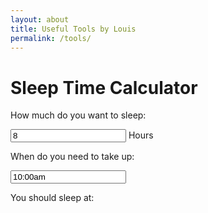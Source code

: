```yaml
---
layout: about
title: Useful Tools by Louis
permalink: /tools/
---
```


<meta property="og:title" content="Calculate When To Sleep" />
<meta property="og:desciption" content="Need to wake up? When should you sleep to get enough sleep? Try this." />


<script type="text/javascript" src="https://cdnjs.cloudflare.com/ajax/libs/jquery-timepicker/1.10.0/jquery.timepicker.min.js"></script>
<link rel="stylesheet" type="text/css" href="https://cdnjs.cloudflare.com/ajax/libs/jquery-timepicker/1.10.0/jquery.timepicker.min.css">


<h1>Sleep Time Calculator</h1>
<p id="current-time" ></p>

<p>
How much do you want to sleep:

<p>
<input id='ideal-sleep-time' value='8' class="time ui-timepicker-input" type="text" autocomplete="off" onchange='updateSleepTime()'>
 Hours
</p>

</p>

<p>

<p>
When do you need to take up:
</p>

<input id='wake-time' value='10:00am' class="time ui-timepicker-input" type="text" autocomplete="off" onchange='updateSleepTime()'>

<p>

<p>
You should sleep at:
</p>
<h1 id='sleep-time'>
</h1>


</p>

<script type="text/javascript">

    updateSleepTime();

    $('#wake-time').timepicker();
    $('#basicExample').timepicker();

    var date = new Date();
    $('#current-time').text("Time right now: " + date.getHours() + ":" + date.getMinutes());

    function formatAMPM(date) {
        var hours = date.getHours();
        var minutes = date.getMinutes();
        var ampm = hours >= 12 ? 'pm' : 'am';
        hours = hours % 12;
        hours = hours ? hours : 12; // the hour '0' should be '12'
        minutes = minutes < 10 ? '0'+minutes : minutes;
        var strTime = hours + ':' + minutes + ' ' + ampm;
        return strTime;
    }

    function updateSleepTime()
    {
        var now = new Date();

        var wake_time = $('#wake-time').val().match(/(\d+)(?::(\d\d))?\s*(p?)/);
        var ideal_sleep_hours = parseInt($('#ideal-sleep-time').val())

        var wake_time_date = new Date();
        wake_time_date.setHours( parseInt(wake_time[1]) + (wake_time[3] ? 12 : 0) );
        wake_time_date.setMinutes( parseInt(wake_time[2]) || 0 );

        var good_hours_of_sleep = ideal_sleep_hours*60*60*1000;
        var sleep_time = new Date(wake_time_date.getTime() - good_hours_of_sleep);
        console.log(sleep_time);
        $('#sleep-time').text(formatAMPM(sleep_time));
    }

</script>

